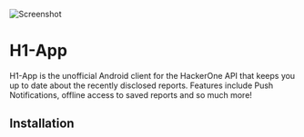 ![Screenshot](https://hafiz.ng/wp-content/uploads/2022/06/Github-banner.png)

# H1-App

H1-App is the unofficial Android client for the HackerOne API that keeps you up to date about the recently disclosed reports. Features include Push Notifications, offline access to saved reports and so much more!


## Installation

